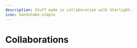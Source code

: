 ```yaml
---
description: Stuff made in collaboration with Starlight.
icon: handshake-simple
---
```


# Collaborations

